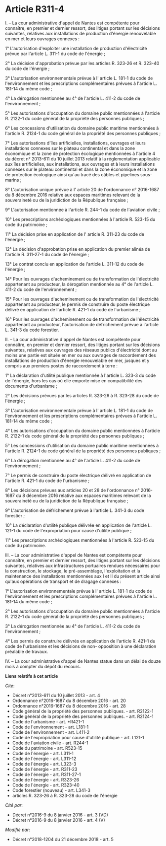 # Article R311-4

I. – La cour administrative d'appel de Nantes est compétente pour connaître, en premier et dernier ressort, des litiges
portant sur les décisions suivantes, relatives aux installations de production d'énergie renouvelable en mer et leurs
ouvrages connexes :

1° L'autorisation d'exploiter une installation de production d'électricité prévue par l'article L. 311-1 du code de
l'énergie ;

2° La décision d'approbation prévue par les articles  R. 323-26 et  R. 323-40 du code de l'énergie ;

3° L'autorisation environnementale prévue à l' article L. 181-1 du code de l'environnement et les prescriptions
complémentaires prévues à l'article L. 181-14 du même code ;

4° La dérogation mentionnée au 4° de l'article L. 411-2 du code de l'environnement ;

5° Les autorisations d'occupation du domaine public mentionnées à l'article R. 2122-1 du code général de la propriété des
personnes publiques ;

6° Les concessions d'utilisation du domaine public maritime mentionnées à l'article R. 2124-1 du code général de la propriété
des personnes publiques ;

7° Les autorisations d'îles artificielles, installations, ouvrages et leurs installations connexes sur le plateau continental
et dans la zone économique et la zone de protection écologique mentionnées à l'article 4 du décret n° 2013-611 du 10 juillet
2013 relatif à la réglementation applicable aux îles artificielles, aux installations, aux ouvrages et à leurs installations
connexes sur le plateau continental et dans la zone économique et la zone de protection écologique ainsi qu'au tracé des
câbles et pipelines sous-marins ;

8° L'autorisation unique prévue à l' article 20 de l'ordonnance n° 2016-1687 du 8 décembre 2016 relative aux espaces
maritimes relevant de la souveraineté ou de la juridiction de la République française ;

9° L'autorisation mentionnée à l'article R. 244-1 du code de l'aviation civile ;

10° Les prescriptions archéologiques mentionnées à l'article R. 523-15 du code du patrimoine ;

11° La décision prise en application de l' article R. 311-23 du code de l'énergie ;

12° La décision d'approbation prise en application du premier alinéa de l'article R. 311-27-1 du code de l'énergie ;

13° Le contrat conclu en application de l'article L. 311-12 du code de l'énergie ;

14° Pour les ouvrages d'acheminement ou de transformation de l'électricité appartenant au producteur, la dérogation
mentionnée au 4° de l'article L. 411-2 du code de l'environnement ;

15° Pour les ouvrages d'acheminement ou de transformation de l'électricité appartenant au producteur, le permis de construire
du poste électrique délivré en application de l'article R. 421-1 du code de l'urbanisme ;

16° Pour les ouvrages d'acheminement ou de transformation de l'électricité appartenant au producteur, l'autorisation de
défrichement prévue à l'article L. 341-3 du code forestier.

II. – La cour administrative d'appel de Nantes est compétente pour connaître, en premier et dernier ressort, des litiges
portant sur les décisions suivantes, relatives aux ouvrages des réseaux publics d'électricité dont au moins une partie est
située en mer ou aux ouvrages de raccordement des installations de production d'énergie renouvelable en mer, jusques et y
compris aux premiers postes de raccordement à terre :

1° La déclaration d'utilité publique mentionnée à l'article L. 323-3 du code de l'énergie, hors les cas où elle emporte mise
en compatibilité des documents d'urbanisme ;

2° Les décisions prévues par les  articles R. 323-26 à R. 323-28 du code de l'énergie ;

3° L'autorisation environnementale prévue à l' article L. 181-1 du code de l'environnement et les prescriptions
complémentaires prévues à l'article L. 181-14 du même code ;

4° Les autorisations d'occupation du domaine public mentionnées à l'article R. 2122-1 du code général de la propriété des
personnes publiques ;

5° Les concessions d'utilisation du domaine public maritime mentionnées à l'article R. 2124-1 du code général de la propriété
des personnes publiques ;

6° La dérogation mentionnée au 4° de l'article L. 411-2 du code de l'environnement ;

7° Le permis de construire du poste électrique délivré en application de l'article R. 421-1 du code de l'urbanisme ;

8° Les décisions prévues aux articles  20 et  28 de l'ordonnance n° 2016-1687 du 8 décembre 2016 relative aux espaces
maritimes relevant de la souveraineté ou de la juridiction de la République française ;

9° L'autorisation de défrichement prévue à l'article L. 341-3 du code forestier ;

10° La déclaration d'utilité publique délivrée en application de l'article L. 121-1 du code de l'expropriation pour cause
d'utilité publique ;

11° Les prescriptions archéologiques mentionnées à l'article R. 523-15 du code du patrimoine.

III. – La cour administrative d'appel de Nantes est compétente pour connaître, en premier et dernier ressort, des litiges
portant sur les décisions suivantes, relatives aux infrastructures portuaires rendues nécessaires pour la construction, le
stockage, le pré-assemblage, l'exploitation et la maintenance des installations mentionnées aux I et II du présent article
ainsi qu'aux opérations de transport et de dragage connexes :

1° L'autorisation environnementale prévue à l' article L. 181-1 du code de l'environnement et les prescriptions
complémentaires prévues à l'article L. 181-14 du même code ;

2° Les autorisations d'occupation du domaine public mentionnées à l'article R. 2122-1 du code général de la propriété des
personnes publiques ;

3° La dérogation mentionnée au 4° de l'article L. 411-2 du code de l'environnement ;

4° Les permis de construire délivrés en application de l'article R. 421-1 du code de l'urbanisme et les décisions de non-
opposition à une déclaration préalable de travaux.

IV. – La cour administrative d'appel de Nantes statue dans un délai de douze mois à compter du dépôt du recours.

**Liens relatifs à cet article**

_Cite_:

  - Décret n°2013-611 du 10 juillet 2013 - art. 4
  - Ordonnance n°2016-1687 du 8 décembre 2016 - art. 20
  - Ordonnance n°2016-1687 du 8 décembre 2016 - art. 28
  - Code général de la propriété des personnes publiques. - art. R2122-1
  - Code général de la propriété des personnes publiques. - art. R2124-1
  - Code de l'urbanisme - art. *R421-1
  - Code de l'environnement - art. L181-1
  - Code de l'environnement - art. L411-2
  - Code de l'expropriation pour cause d'utilité publique - art. L121-1
  - Code de l'aviation civile - art. R244-1
  - Code du patrimoine - art. R523-15
  - Code de l'énergie - art. L311-1
  - Code de l'énergie - art. L311-12
  - Code de l'énergie - art. L323-3
  - Code de l'énergie - art. R311-23
  - Code de l'énergie - art. R311-27-1
  - Code de l'énergie - art. R323-26
  - Code de l'énergie - art. R323-40
  - Code forestier (nouveau) - art. L341-3
  - articles R. 323-26 à R. 323-28 du code de l'énergie

_Cité par_:

  - Décret n°2016-9 du 8 janvier 2016 - art. 3 (VD)
  - Décret n°2016-9 du 8 janvier 2016 - art. 4 (V)

_Modifié par_:

  - Décret n°2018-1204 du 21 décembre 2018 - art. 5
